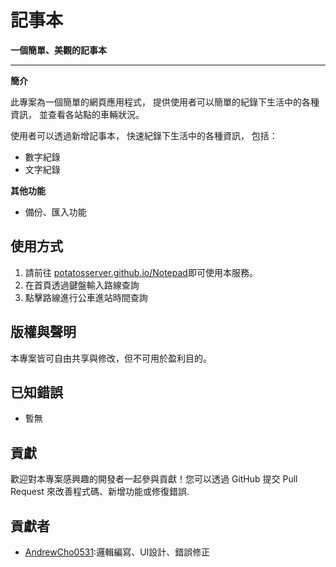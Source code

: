 # 記事本

**一個簡單、美觀的記事本**

---

**簡介**

此專案為一個簡單的網頁應用程式，
提供使用者可以簡單的紀錄下生活中的各種資訊，
並查看各站點的車輛狀況。

使用者可以透過新增記事本，
快速紀錄下生活中的各種資訊，
包括：
* 數字紀錄
* 文字紀錄

**其他功能**
* 備份、匯入功能


## 使用方式

1. 請前往 [potatosserver.github.io/Notepad](https://potatosserver.github.io/Notepad/)即可使用本服務。
2. 在首頁透過鍵盤輸入路線查詢
3. 點擊路線進行公車進站時間查詢

## 版權與聲明

本專案皆可自由共享與修改，但不可用於盈利目的。  

## 已知錯誤

* 暫無


## 貢獻

歡迎對本專案感興趣的開發者一起參與貢獻！您可以透過 GitHub 提交 Pull Request 來改善程式碼、新增功能或修復錯誤.

## 貢獻者

* [AndrewCho0531](https://github.com/AndrewCho0531):邏輯編寫、UI設計、錯誤修正
